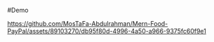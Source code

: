#Demo



https://github.com/MosTaFa-Abdulrahman/Mern-Food-PayPal/assets/89103270/db95f80d-4996-4a50-a966-9375fc60f9e1

